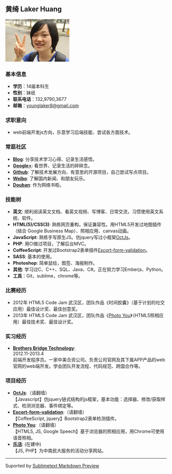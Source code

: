## 黄绮 Laker Huang

![Me](./img/me.jpg)

### 基本信息

* __学历__：14届本科生
* __性别__：妹纸
* __联系电话__：132,9790,3677
* __邮箱__：younglaker8@gmail.com

### 求职意向

* web前端开发js方向，乐意学习后端技能、尝试各方面技术。

### 常逛社区

* __[Blog](http://www.cnblogs.com/younglaker/ "My blog")__: 分享技术学习心得、记录生活感悟。
* __[Google+](https://plus.google.com/u/0/117680685769153571568/posts "My Google+")__: 看世界、记录生活的碎碎念。
* __[Github](https://github.com/younglaker "My Github")__: 了解技术发展方向、有意思的开源项目，自己尝试写点项目。
* __[Weibo](http://weibo.com/shaojianghu/ "My Weibo")__: 了解国内新闻、和朋友玩乐。
* __[Douban](http://book.douban.com/people/younglaker/ "My Douban")__: 作为网络书柜。

### 技能树

* __英文__: 顺利阅读英文文档、看英文视频、写博客、日常交流，习惯使用英文系统、软件。
* __HTML(5)/CSS(3)__: 熟练网页重构，保证兼容性。用HTML5开发过地图插件（结合 Google Business Map）、照相应用、canvas动画。
* __JavaScript__: 熟练手写原生JS。仿jquery写过小框架[OctJs](https://github.com/younglaker/octjs "OctJs")。
* __PHP__: 用CI做过项目，了解后台MVC。
* __CoffeeScript__: 开发过Bootstrap2表单插件[Escort-form-validation](https://github.com/younglaker/Escort-form-validation "Escort-form-validation")。
* __SASS__: 基本的使用。
* __Photoshop__: 简单鼠绘，图签、海报制作。
* __其他__: 学习过C、C++、SQL、Java、C#。正在努力学习Emberjs、Python。
* __工具__：Git，sublime，chrome等。

### 比赛经历

* 2012年 HTML5 Code Jam 武汉区，团队作品《时间胶囊》（基于计划的社交应用）最佳设计奖、最佳创意奖。
* 2013年 HTML5 Code Jam 武汉区，团队作品《[Photo You](http://photoyou.gopagoda.com/ "Photo You")》（HTML5照相应用）最佳技术奖、最佳设计奖。

### 实习经历

* __[Brothers Bridge Technology](http://www.bbtechgroup.com/)__: 	
2012.11-2013.4	
前端开发程序员。一家中美合资公司。负责公司官网及其下属APP产品的web官网的web端开发。学会团队开发流程、代码规范、跨国合作等。

### 项目经历

* __[OctJs](https://github.com/younglaker/octjs "OctJs")__:（请翻墙）  
【Javascript】仿jquery链式结构的js框架，基本功能：选择器、修改/获取样式、检测浏览器、事件绑定等。
* __[Escort-form-validation](https://github.com/younglaker/Escort-form-validation "Escort-form-validation")__:（请翻墙） 	
【CoffeeScript, jquery】Bootstrap2表单检测插件。
* __[Photo You](http://photoyou.gopagoda.com/ "Photo You")__:（请翻墙） 	
【HTML5, JS, Google Speech】基于浏览器的照相应用，用Chrome可使用语音照相。
* __[乐活](http://act.stuzone.com/ "Lehuo")__: (在建中) 	
【JS, PHP】为中南民大服务的活动分享网站。

***

Suported by [Sublimetext Markdown Preview](https://github.com/revolunet/sublimetext-markdown-preview)